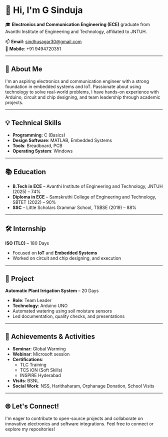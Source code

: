 # 👋 Hi, I'm G Sinduja

🎓 **Electronics and Communication Engineering (ECE)** graduate from Avanthi Institute of Engineering and Technology, affiliated to JNTUH.

📫 **Email**: sindhusagar30@gmail.com  
📱 **Mobile**: +91 9494720351

---

## 🚀 About Me

I'm an aspiring electronics and communication engineer with a strong foundation in embedded systems and IoT. Passionate about using technology to solve real-world problems, I have hands-on experience with Arduino, circuit and chip designing, and team leadership through academic projects.

---

## 💡 Technical Skills

- **Programming**: C (Basics)  
- **Design Software**: MATLAB, Embedded Systems  
- **Tools**: Breadboard, PCB  
- **Operating System**: Windows  

---

## 📚 Education

- **B.Tech in ECE** – Avanthi Institute of Engineering and Technology, JNTUH (2025) – 74%  
- **Diploma in ECE** – Samskruthi College of Engineering and Technology, SBTET (2022) – 90%  
- **SSC** – Little Scholars Grammar School, TSBSE (2019) – 88%  

---

## 🛠 Internship

**ISO (TLC)** – 180 Days  
- Focused on **IoT** and **Embedded Systems**  
- Worked on circuit and chip designing, and execution

---

## 🌱 Project

**Automatic Plant Irrigation System** – 20 Days  
- **Role**: Team Leader  
- **Technology**: Arduino UNO  
- Automated watering using soil moisture sensors  
- Led documentation, quality checks, and presentations

---

## 📌 Achievements & Activities

- **Seminar**: Global Warming  
- **Webinar**: Microsoft session  
- **Certifications**:  
  - TLC Training  
  - TCS iON (Soft Skills)  
  - INSPIRE Hyderabad  
- **Visits**: BSNL  
- **Social Work**: NSS, Harithaharam, Orphanage Donation, School Visits  

---

## 🌐 Let's Connect!

I'm eager to contribute to open-source projects and collaborate on innovative electronics and software integrations. Feel free to connect or explore my repositories!

